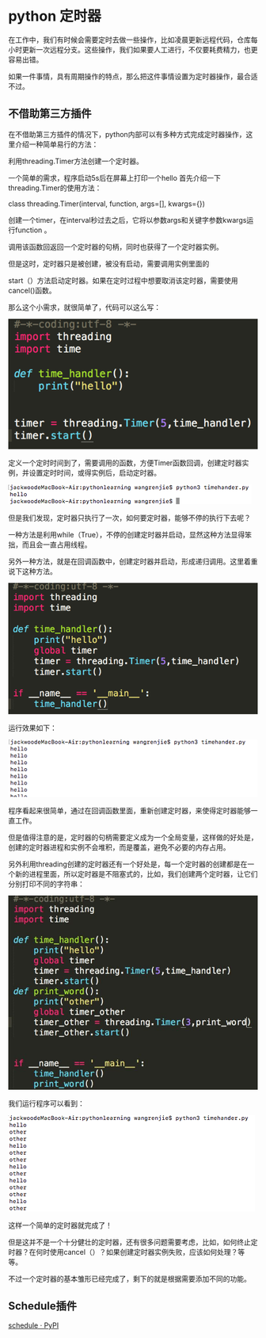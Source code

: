 # python 定时器

在工作中，我们有时候会需要定时去做一些操作，比如凌晨更新远程代码，仓库每小时更新一次远程分支。这些操作，我们如果要人工进行，不仅要耗费精力，也更容易出错。

如果一件事情，具有周期操作的特点，那么把这件事情设置为定时器操作，最合适不过。

## 不借助第三方插件

在不借助第三方插件的情况下，python内部可以有多种方式完成定时器操作，这里介绍一种简单易行的方法：

利用threading.Timer方法创建一个定时器。

一个简单的需求，程序启动5s后在屏幕上打印一个hello
首先介绍一下threading.Timer的使用方法：



class threading.Timer(interval, function, args=[], kwargs={})

创建一个timer，在interval秒过去之后，它将以参数args和关键字参数kwargs运行function 。

调用该函数回返回一个定时器的句柄，同时也获得了一个定时器实例。

但是这时，定时器只是被创建，被没有启动，需要调用实例里面的

start（）方法启动定时器。如果在定时过程中想要取消该定时器，需要使用cancel()函数。



那么这个小需求，就很简单了，代码可以这么写：

![](v2-101b5e67e684e26cee924257d3c3e742_r.jpg)


定义一个定时时间到了，需要调用的函数，方便Timer函数回调，创建定时器实例，并设置定时时间，或得实例后，启动定时器。

![](v2-709abdacdf1d7bb69f03d29f01808b1a_r.jpg)


但是我们发现，定时器只执行了一次，如何要定时器，能够不停的执行下去呢？

一种方法是利用while（True），不停的创建定时器并启动，显然这种方法显得笨拙，而且会一直占用线程。

另外一种方法，就是在回调函数中，创建定时器并启动，形成递归调用。这里着重说下这种方法。

![](v2-1af2de0b97195d00b232f7d2e2ba2855_r.jpg)

运行效果如下：

![](v2-4e2f19e42708781022542e3e6c0663d9_r.jpg)


程序看起来很简单，通过在回调函数里面，重新创建定时器，来使得定时器能够一直工作。

但是值得注意的是，定时器的句柄需要定义成为一个全局变量，这样做的好处是，创建的定时器进程和实例不会堆积，而是覆盖，避免不必要的内存占用。

另外利用threading创建的定时器还有一个好处是，每一个定时器的创建都是在一个新的进程里面，所以定时器是不阻塞式的，比如，我们创建两个定时器，让它们分别打印不同的字符串：

![](v2-16f751cff8befb01fa3bbdbd3b60b8cc_r.jpg)


我们运行程序可以看到：

![结果](v2-2f1c821b2c8d5bf346980c9e57b0d1b9_r-16395394947952.jpg)


这样一个简单的定时器就完成了！

但是这并不是一个十分健壮的定时器，还有很多问题需要考虑，比如，如何终止定时器？在何时使用cancel（）？如果创建定时器实例失败，应该如何处理？等等。



不过一个定时器的基本雏形已经完成了，剩下的就是根据需要添加不同的功能。

## Schedule插件



[schedule · PyPI](https://pypi.org/project/schedule/)
